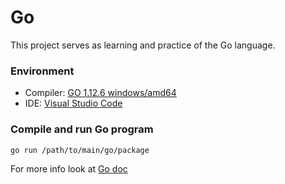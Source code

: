 # Go

This project serves as learning and practice of the Go language.

### Environment
- Compiler: [GO 1.12.6 windows/amd64](https://golang.org/dl/)
- IDE: [Visual Studio Code](https://code.visualstudio.com/)

### Compile and run Go program
```go run /path/to/main/go/package```

For more info look at [Go doc](https://golang.org/cmd/go/#hdr-Compile_and_run_Go_program)
